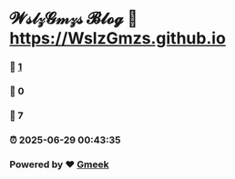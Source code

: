 # 𝓦𝓈𝓁𝓏𝓖𝓂𝓏𝓈 𝓑𝓵𝓸𝓰 :link: https://WslzGmzs.github.io 
### :page_facing_up: [1](https://WslzGmzs.github.io/tag.html) 
### :speech_balloon: 0 
### :hibiscus: 7 
### :alarm_clock: 2025-06-29 00:43:35 
### Powered by :heart: [Gmeek](https://github.com/Meekdai/Gmeek)
